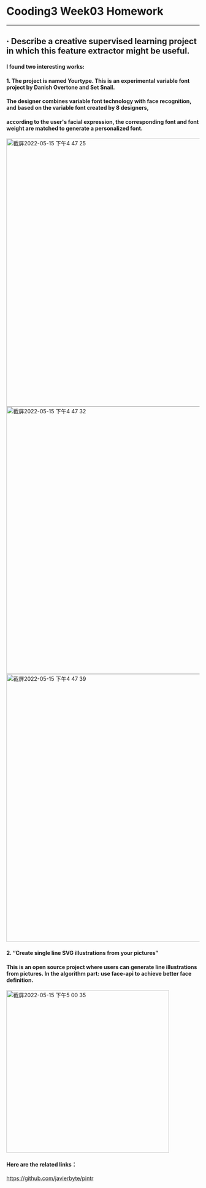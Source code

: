 # Cooding3 Week03 Homework
------------

## · Describe a creative supervised learning project in which this feature extractor might be useful.
#### I found two interesting works:
#### 1. The project is named Yourtype. This is an experimental variable font project by Danish Overtone and Set Snail. 
#### The designer combines variable font technology with face recognition, and based on the variable font created by 8 designers, 
#### according to the user's facial expression, the corresponding font and font weight are matched to generate a personalized font.
<img width="699" alt="截屏2022-05-15 下午4 47 25" src="https://user-images.githubusercontent.com/92034503/168481924-7535c53d-0d88-4ea1-86b3-07eeeaab0e3e.png">
<img width="698" alt="截屏2022-05-15 下午4 47 32" src="https://user-images.githubusercontent.com/92034503/168481927-8a2e1ca1-8063-425d-99ef-cf174eccd216.png">
<img width="699" alt="截屏2022-05-15 下午4 47 39" src="https://user-images.githubusercontent.com/92034503/168481930-25c31371-85b3-4ec9-bacf-9137a2efcde4.png">


#### 2. “Create single line SVG illustrations from your pictures”
#### This is an open source project where users can generate line illustrations from pictures. In the algorithm part: use face-api to achieve better face definition.
<img width="424" alt="截屏2022-05-15 下午5 00 35" src="https://user-images.githubusercontent.com/92034503/168482130-8c487b76-a520-4af2-8e88-fa8d9991d31b.png">

#### Here are the related links：
https://github.com/javierbyte/pintr
